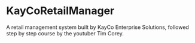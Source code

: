 # KayCoRetailManager
A retail management system built by KayCo Enterprise Solutions, followed step by step course by the youtuber Tim Corey.
